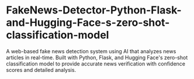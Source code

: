 # FakeNews-Detector-Python-Flask-and-Hugging-Face-s-zero-shot-classification-model
A web-based fake news detection system using AI that analyzes news articles in real-time. Built with Python, Flask, and Hugging Face's zero-shot classification model to provide accurate news verification with confidence scores and detailed analysis.
